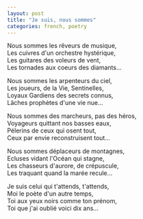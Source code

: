 ```yaml
---
layout: post
title: "Je suis, nous sommes"
categories: french, poetry
---
```


Nous sommes les rêveurs de musique,  
Les cuivres d'un orchestre hystérique,  
Les guitares des voleurs de vent,  
Les tornades aux coeurs des diamants...  
  
Nous sommes les arpenteurs du ciel,  
Les joueurs, de la Vie, Sentinelles,  
Loyaux Gardiens des secrets connus,  
Lâches prophètes d'une vie nue...  
  
Nous sommes des marcheurs, pas des héros,  
Voyageurs quittant nos basses eaux,  
Pélerins de ceux qui osent tout,  
Ceux par envie reconstruisent tout...  
  
Nous sommes déplaceurs de montagnes,  
Ecluses vidant l'Océan qui stagne,  
Les chasseurs d'aurore, de crépuscule,  
Les traquant quand la marée recule...  
  
Je suis celui qui t'attends, t'attends,  
Moi le poète d'un autre temps,  
Toi aux yeux noirs comme ton prénom,  
Toi que j'ai oublié voici dix ans...
